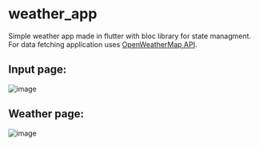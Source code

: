 # weather_app

Simple weather app made in flutter with bloc library for state managment. For data fetching application uses [OpenWeatherMap API](https://openweathermap.org/api).

## Input page:
![image](https://user-images.githubusercontent.com/85969059/189489534-a172b47e-cf0b-482d-82b0-019fd8425338.png)

## Weather page:
![image](https://user-images.githubusercontent.com/85969059/189489663-83c0ec01-53fb-4181-b07e-25ad5ac68a4f.png)
